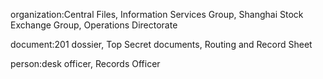 organization:Central Files, Information Services Group, Shanghai Stock Exchange Group, Operations Directorate

document:201 dossier, Top Secret documents, Routing and Record Sheet

person:desk officer, Records Officer

